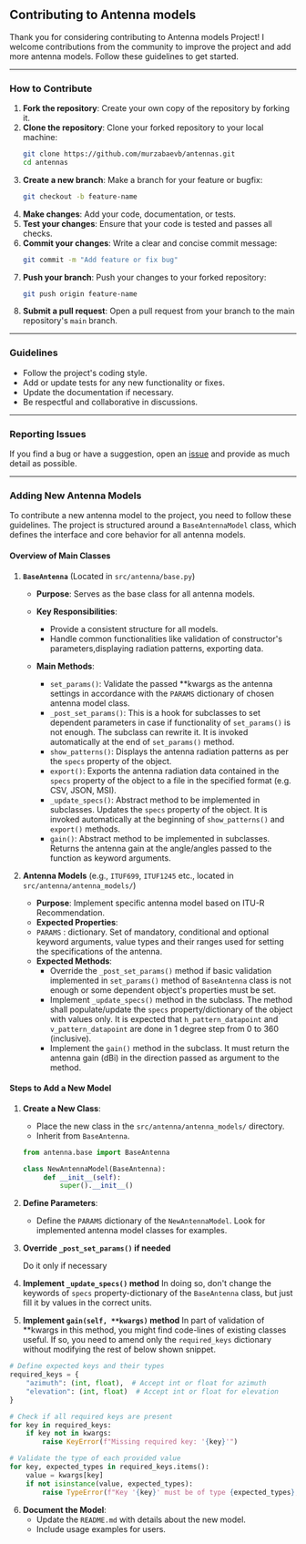 ## Contributing to Antenna models

Thank you for considering contributing to Antenna models Project! I welcome contributions from the community to improve the project and add more antenna models. Follow these guidelines to get started.

---

### How to Contribute

1. **Fork the repository**: Create your own copy of the repository by forking it.
2. **Clone the repository**: Clone your forked repository to your local machine:
   ```bash
   git clone https://github.com/murzabaevb/antennas.git
   cd antennas
   ```
3. **Create a new branch**: Make a branch for your feature or bugfix:
   ```bash
   git checkout -b feature-name
   ```
4. **Make changes**: Add your code, documentation, or tests.
5. **Test your changes**: Ensure that your code is tested and passes all checks.
6. **Commit your changes**: Write a clear and concise commit message:
   ```bash
   git commit -m "Add feature or fix bug"
   ```
7. **Push your branch**: Push your changes to your forked repository:
   ```bash
   git push origin feature-name
   ```
8. **Submit a pull request**: Open a pull request from your branch to the main repository's `main` branch.

---

### Guidelines

- Follow the project's coding style.
- Add or update tests for any new functionality or fixes.
- Update the documentation if necessary.
- Be respectful and collaborative in discussions.

---

### Reporting Issues

If you find a bug or have a suggestion, open an [issue](https://github.com/murzabaevb/antennas/issues) and provide as much detail as possible.

---

### Adding New Antenna Models

To contribute a new antenna model to the project, you need to follow these guidelines. The project is structured around a `BaseAntennaModel` class, which defines the interface and core behavior for all antenna models.

#### **Overview of Main Classes**

1. **`BaseAntenna`** (Located in `src/antenna/base.py`)
   - **Purpose**: Serves as the base class for all antenna models.
   - **Key Responsibilities**:
     - Provide a consistent structure for all models.
     - Handle common functionalities like validation of constructor's parameters,displaying radiation patterns, exporting data.

   - **Main Methods**:
     - `set_params()`: Validate the passed **kwargs as the antenna settings in accordance with the `PARAMS` dictionary of chosen antenna model class.
     - `_post_set_params()`: This is a hook for subclasses to set dependent parameters in case if functionality of `set_params()` is not enough. The subclass can rewrite it. It is invoked automatically at the end of `set_params()` method.
     - `show_patterns()`: Displays the antenna radiation patterns as per the `specs` property of the object.
     - `export()`: Exports the antenna radiation data contained in the `specs` property of the object to a file in the specified format (e.g. CSV, JSON, MSI).
     - `_update_specs()`: Abstract method to be implemented in subclasses. Updates the `specs` property of the object. It is invoked automatically at the beginning of `show_patterns()` and `export()` methods.
     - `gain()`: Abstract method to be implemented in subclasses. Returns the antenna gain at the angle/angles passed to the function as keyword arguments.
     

2. **Antenna Models** (e.g., `ITUF699`, `ITUF1245` etc., located in `src/antenna/antenna_models/`)
   - **Purpose**: Implement specific antenna model based on ITU-R Recommendation.
   - **Expected Properties**:
   - `PARAMS` : dictionary. Set of mandatory, conditional and optional keyword arguments, value types and their ranges used for setting the specifications of the antenna.
   - **Expected Methods**:
     - Override the `_post_set_params()` method if basic validation implemented in `set_params()` method of `BaseAntenna` class is not enough or some dependent object's properties must be set.
     - Implement `_update_specs()` method in the subclass. The method shall populate/update the `specs` property/dictionary of the object with values only. It is expected that `h_pattern_datapoint` and `v_pattern_datapoint` are done in 1 degree step from 0 to 360 (inclusive).
     - Implement the `gain()` method in the subclass. It must return the antenna gain (dBi) in the direction passed as argument to the method.

#### **Steps to Add a New Model**

1. **Create a New Class**:
   - Place the new class in the `src/antenna/antenna_models/` directory.
   - Inherit from `BaseAntenna`.

   ```python
   from antenna.base import BaseAntenna

   class NewAntennaModel(BaseAntenna):
        def __init__(self):
            super().__init__()
   ```

2. **Define Parameters**:
   - Define the `PARAMS` dictionary of the `NewAntennaModel`. Look for implemented antenna model classes for examples.

3. **Override `_post_set_params()` if needed**
   
    Do it only if necessary 

4. **Implement `_update_specs()` method**
    In doing so, don't change the keywords of `specs` property-dictionary of the `BaseAntenna` class, but just fill it by values in the correct units.
5. **Implement `gain(self, **kwargs)` method**
    In part of validation of **kwargs in this method, you might find code-lines of existing classes useful. If so, you need to amend only the `required_keys` dictionary without modifying the rest of below shown snippet. 
```python
# Define expected keys and their types
required_keys = {
    "azimuth": (int, float),  # Accept int or float for azimuth
    "elevation": (int, float)  # Accept int or float for elevation
}

# Check if all required keys are present
for key in required_keys:
    if key not in kwargs:
        raise KeyError(f"Missing required key: '{key}'")

# Validate the type of each provided value
for key, expected_types in required_keys.items():
    value = kwargs[key]
    if not isinstance(value, expected_types):
        raise TypeError(f"Key '{key}' must be of type {expected_types}, got {type(value).__name__}")
```
6. **Document the Model**:
   - Update the `README.md` with details about the new model.
   - Include usage examples for users.

